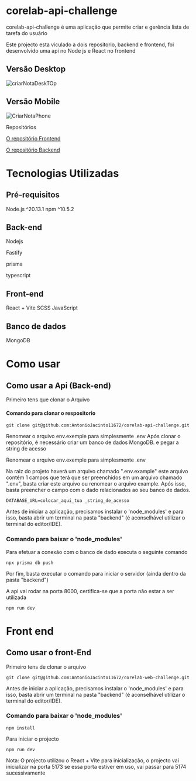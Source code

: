 # corelab-api-challenge 

corelab-api-challenge é uma aplicação que permite criar e gerência lista de tarefa do usuário

Este projecto esta viculado a dois repositorio, backend e frontend, foi desenvolvido uma api no Node js e React no frontend

## Versão Desktop

![criarNotaDeskTOp](https://github.com/user-attachments/assets/71e7dc09-c699-490d-b54f-8b3533beb1b7)

## Versão Mobile

![CriarNotaPhone](https://github.com/user-attachments/assets/de5febff-c95d-4a6a-b7e7-884bfd5e3296)


Repositórios

[O repositório Frontend](https://github.com/AntonioJacinto11672/corelab-web-challenge) 


[O repositório Backend](https://github.com/AntonioJacinto11672/corelab-api-challenge)


# Tecnologias Utilizadas

## Pré-requisitos
  Node.js ^20.13.1
  npm ^10.5.2
  
## Back-end
Nodejs

Fastify

prisma

typescript

## Front-end
React + Vite
SCSS
JavaScript

## Banco de dados
MongoDB


# Como usar

## Como usar a Api (Back-end)

Primeiro tens que clonar o Arquivo
#### Comando para clonar o respositorio

```
git clone git@github.com:AntonioJacinto11672/corelab-api-challenge.git
```



Renomear o arquivo env.exemple para simplesmente .env
Após clonar o repositório, é necessário criar um banco de dados MongoDB. e pegar a string de acesso

Renomear o arquivo env.exemple para simplesmente .env

Na raiz do projeto haverá um arquivo chamado ".env.example" este arquivo contém 1 campos que terá que ser preenchidos em um arquivo chamado ".env", basta criar este arquivo ou renomear o arquivo example. Após isso, basta preencher o campo com o dado relacionados ao seu banco de dados.


```
DATABASE_URL=colocar_aqui_tua _string_de_acesso
```

Antes de iniciar a aplicação, precisamos instalar o 'node_modules' e para isso, basta abrir um terminal na pasta "backend" (é aconselhável utilizar o terminal do editor/IDE).

### Comando para baixar o 'node_modules'



Para efetuar a conexão com o banco de dado executa o seguinte comando 

```
npx prisma db push
```

Por fim, basta executar o comando para iniciar o servidor (ainda dentro da pasta "backend")

A api vai rodar na porta 8000, certifica-se que a porta não estar a ser utilizada

```
npm run dev
```


# Front end

## Como usar o front-End

Primeiro tens de clonar o arquivo

```
git clone git@github.com:AntonioJacinto11672/corelab-web-challenge.git
```

Antes de iniciar a aplicação, precisamos instalar o 'node_modules' e para isso, basta abrir um terminal na pasta "backend" (é aconselhável utilizar o terminal do editor/IDE).

### Comando para baixar o 'node_modules'


```
npm install
```


Para iniciar o projecto

```
npm run dev
```


Nota: O projecto utilizou o React  + Vite para inicialização, o projecto vai inicializar na porta 5173 se essa porta estiver em uso, vai passar para 5174 sucessivamente





